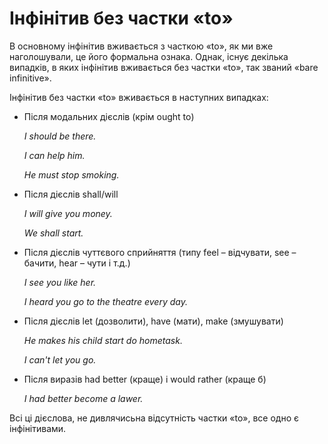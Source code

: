 # Інфінітив без частки «to»

<p>В основному інфінітив вживається з часткою «to», як ми вже наголошували, це його формальна ознака. Однак, існує декілька випадків, в яких інфінітив вживається без частки «to», так званий «bare infinitive».</p>

<p>Інфінітив без частки «to» вживається в наступних випадках:</p>

<ul>
<li>Після модальних дієслів (крім ought to)</li>
<p><i>I should be there.</i></p>
<p><i>I can help him.</i></p>
<p><i>He must stop smoking.</i></p>
<li>Після дієслів shall/will</li>
<p><i>I will give you money.</i></p>
<p><i>We shall start.</i></p>
<li>Після дієслів чуттєвого сприйняття (типу feel – відчувати, see – бачити, hear – чути і т.д.)</li>
<p><i>I see you like her.</i></p>
<p><i>I heard you go to the theаtre every day.</i></p>
<li>Після дієслів let (дозволити), have (мати), make (змушувати)</li>
<p><i>He makes his child start do hometask.</i></p>
<p><i>I can't let you go.</i></p>
<li>Після виразів had better (краще) і would rather (краще б)</li>
<p><i>I had better become a lawer.</i></p>
</ul>

<p>Всі ці дієслова, не дивлячисьна відсутність частки «to», все одно є інфінітивами.</p>

